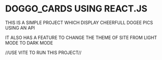 # DOGGO_CARDS USING REACT.JS

THIS IS A SIMPLE PROJECT WHICH DISPLAY CHEERFULL DOGEE PICS
USING AN API

IT ALSO HAS A FEATURE TO CHANGE THE THEME OF SITE FROM LIGHT MODE TO DARK MODE


//USE VITE TO RUN THIS PROJECT//
